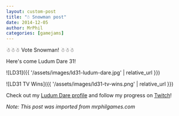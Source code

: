 ```yaml
---
layout: custom-post
title: "☃ Snowman post"
date: 2014-12-05
author: MrPhil
categories: [gamejams]
---
```


☃☃☃ Vote Snowman! ☃☃☃

Here's come Ludum Dare 31!

![LD31]({{ '/assets/images/ld31-ludum-dare.jpg' | relative_url }})

![LD31 TV Wins]({{ '/assets/images/ld31-tv-wins.png' | relative_url }})

Check out my [Ludum Dare profile](http://ludumdare.com/compo/author/mrphil/) and follow my progress on [Twitch](http://www.twitch.tv/xmrphil)!

*Note: This post was imported from mrphilgames.com*